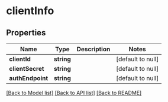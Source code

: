 # clientInfo

## Properties
Name | Type | Description | Notes
------------ | ------------- | ------------- | -------------
**clientId** | **string** |  | [default to null]
**clientSecret** | **string** |  | [default to null]
**authEndpoint** | **string** |  | [default to null]

[[Back to Model list]](../README.md#documentation-for-models) [[Back to API list]](../README.md#documentation-for-api-endpoints) [[Back to README]](../README.md)


